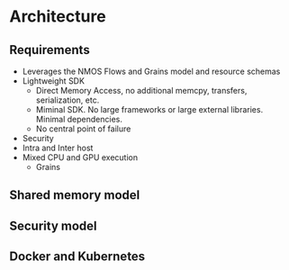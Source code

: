 # Architecture

## Requirements
- Leverages the NMOS Flows and Grains model and resource schemas
- Lightweight SDK
  - Direct Memory Access, no additional memcpy, transfers, serialization, etc.
  - Miminal SDK. No large frameworks or large external libraries. Minimal dependencies.
  - No central point of failure
- Security
- Intra and Inter host 
- Mixed CPU and GPU execution
  - Grains 

## Shared memory model

## Security model

## Docker and Kubernetes

